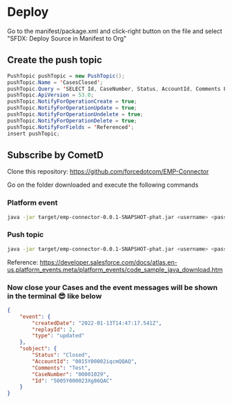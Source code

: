 # Deploy

Go to the manifest/package.xml and click-right button on the file and select "SFDX: Deploy Source in Manifest to Org"


## Create the push topic

```java
PushTopic pushTopic = new PushTopic();
pushTopic.Name = 'CasesClosed';
pushTopic.Query = 'SELECT Id, CaseNumber, Status, AccountId, Comments FROM Case WHERE IsClosed = true';
pushTopic.ApiVersion = 53.0;
pushTopic.NotifyForOperationCreate = true;
pushTopic.NotifyForOperationUpdate = true;
pushTopic.NotifyForOperationUndelete = true;
pushTopic.NotifyForOperationDelete = true;
pushTopic.NotifyForFields = 'Referenced';
insert pushTopic;
```

## Subscribe by CometD

Clone this repository: https://github.com/forcedotcom/EMP-Connector

Go on the folder downloaded and execute the following commands

### Platform event
```bash
java -jar target/emp-connector-0.0.1-SNAPSHOT-phat.jar <username> <password> "/event/CaseClosed__e"
```

### Push topic
```bash
java -jar target/emp-connector-0.0.1-SNAPSHOT-phat.jar <username> <password> "/topic/CasesClosed"
```

Reference: https://developer.salesforce.com/docs/atlas.en-us.platform_events.meta/platform_events/code_sample_java_download.htm

### Now close your Cases and the event messages will be shown in the terminal 😎 like below

```json
{
    "event": {
        "createdDate": "2022-01-13T14:47:17.541Z",
        "replayId": 2,
        "type": "updated"
    },
    "sobject": {
        "Status": "Closed",
        "AccountId": "0015Y00002iqcmQQAQ",
        "Comments": "Test",
        "CaseNumber": "00001029",
        "Id": "5005Y000023Xg86QAC"
    }
}

```